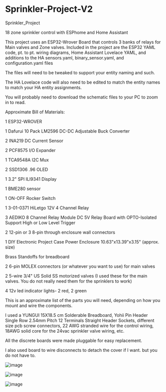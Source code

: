 # Sprinkler-Project-V2
Sprinkler_Project

18 zone sprinkler control with ESPhome and Home Assistant

This project uses an ESP32-Wrover Board that controls 3 banks of relays for Main valves and Zone valves. Included in the project are the ESP32 YAML code, pt. to pt. wiring diagrams, Home Assistant Lovelace YAML, and additions to the HA sensors.yaml, binary_sensor.yaml, and configuration.yaml files

The files will need to be tweaked to support your entity naming and such.

The HA Lovelace code will also need to be edited to match the entity names to match your HA entity assignments.

You will probably need to download the schematic files to your PC to zoom in to read.

Approximate Bill of Materials:

1 ESP32-WROVER

1 Dafurui 10 Pack LM2596 DC-DC Adjustable Buck Converter

2 INA219 DC Current Sensor

2 PCF8575 I/O Expander

1 TCA9548A I2C Mux

2 SSD1306 .96 OLED

1 3.2" SPI ILI9341 Display

1 BME280 sensor

1 ON-OFF Rocker Switch

1 3-01-0371 HiLetgo 12V 4 Channel Relay

3 AEDIKO 8 Channel Relay Module DC 5V Relay Board with OPTO-Isolated Support High or Low Level Trigger

2 12-pin or 3 8-pin through enclosure wall connectors

1 DIY Electronic Project Case Power Enclosure 10.63"x13.39"x3.15" (approx. size)

Brass Standoffs for breadboard

2 6-pin MOLEX connectors (or whatever you want to use) for main valves

2 5-wire 3/4" US Solid SS motorized valves (I used these for the main valves. You do not really need them for the sprinklers to work)

4 12v led indicator lights- 2 red, 2 green

This is an approximate list of the parts you will need, depending on how you mount and wire the components.

I used a YUNGUI 15X18.5 cm Solderable Breadboard, Yohii Pin Header Single Row 2.54mm Pitch 12 Terminals Straight Header Sockets, different size pcb screw connectors, 22 AWG stranded wire for the control wiring, 18AWG solid core for the 24vac sprinkler valve wiring, etc.

All the discrete boards were made pluggable for easy replacement.

I also used board to wire disconnects to detach the cover if I want. but you do not have to.



![image](https://github.com/roberttucci/Sprinkler-Project-V2/assets/88236450/cb6379f6-dcff-4ee2-9a70-21d18ec6385a)


![image](https://github.com/roberttucci/Sprinkler-Project-V2/assets/88236450/9224b2eb-c09b-4dfb-8bc9-1e8758a8560b)

![image](https://github.com/roberttucci/Sprinkler-Project-V2/assets/88236450/3b0fc4b7-f875-489c-bdde-dc783c72fb7f)



